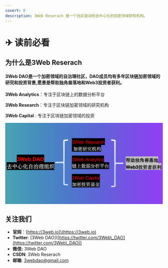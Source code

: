 ```yaml
---
coverY: 0
description: 3Web Reserach 是一个社区驱动的去中心化的加密领域研究机构。
---
```


# ✈ 读前必看

## 为什么是3Web Reserach

#### 3Web DAO是一个加密领域的自治理社区，DAO成员均有多年区块链加密领域的研究和投资背景,愿景是帮助独角兽落地和Web3投资者获利。

**3Web Analytics**：专注于区块链上的数据分析平台

**3Web Research**：专注于区块链加密领域的研究机构

**3Web Capital** : 专注于区块链加密领域的投资

![](.gitbook/assets/gitbook.png)

## 关注我们

* **官网**：\[https://3web.io]\(https://3web.io)
* **Twitter**: \[3Web DAO]\([https://twitter.com/3Web\_DAO](https://twitter.com/3Web\_DAO))
* **微信:** 3Web DAO
* **CSDN**: 3Web Reserach
* **邮箱**: 3webdao@gmail.com

